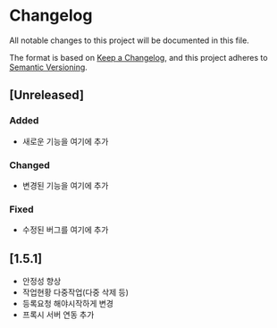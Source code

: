 # Changelog

All notable changes to this project will be documented in this file.

The format is based on [Keep a Changelog](https://keepachangelog.com/en/1.0.0/),
and this project adheres to [Semantic Versioning](https://semver.org/spec/v2.0.0.html).

## [Unreleased]

### Added
- 새로운 기능을 여기에 추가

### Changed
- 변경된 기능을 여기에 추가

### Fixed
- 수정된 버그를 여기에 추가

## [1.5.1]
- 안정성 향상
- 작업현황 다중작업(다중 삭제 등)
- 등록요청 해야시작하게 변경
- 프록시 서버 연동 추가